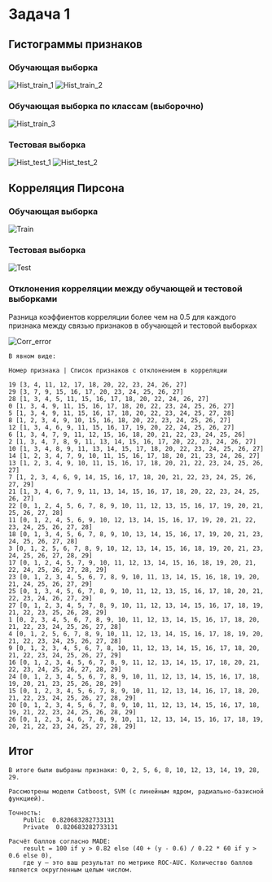 # Задача 1

## Гистограммы признаков

### Обучающая выборка

![Hist_train_1](ml_1/archive/train_hist_0_to_15.png)
![Hist_train_2](ml_1/archive/train_hist_16_to_29.png)

### Обучающая выборка по классам (выборочно)

![Hist_train_3](ml_1/archive/hist_some_by_class.png)

### Тестовая выборка

![Hist_test_1](ml_1/archive/test_hist_0_to_15.png)
![Hist_test_2](ml_1/archive/test_hist_16_to_29.png)

## Корреляция Пирсона

### Обучающая выборка

![Train](./ml_1/archive/train_corr.png)

### Тестовая выборка

![Test](./ml_1/archive/test_corr.png)

### Отклонения корреляции между обучающей и тестовой выборками

Разница коэффиентов корреляции более чем на 0.5 для каждого признака 
между связью признаков в обучающей и тестовой выборках

![Corr_error](./ml_1/archive/corr_error.png)

    В явном виде:
    
    Номер признака | Список признаков с отклонением в корреляции
    
    19 [3, 4, 11, 12, 17, 18, 20, 22, 23, 24, 26, 27]
    29 [3, 7, 9, 15, 16, 17, 20, 23, 24, 25, 26, 27]
    28 [1, 3, 4, 5, 11, 15, 16, 17, 18, 20, 22, 24, 26, 27]
    0 [1, 3, 4, 9, 11, 15, 16, 17, 18, 20, 22, 23, 24, 25, 26, 27]
    5 [1, 3, 4, 9, 11, 15, 16, 17, 18, 20, 22, 23, 24, 25, 27, 28]
    8 [1, 2, 3, 4, 9, 10, 15, 16, 18, 20, 22, 23, 24, 25, 26, 27]
    12 [1, 3, 4, 6, 9, 11, 15, 16, 17, 19, 20, 22, 24, 25, 26, 27]
    6 [1, 3, 4, 7, 9, 11, 12, 15, 16, 18, 20, 21, 22, 23, 24, 25, 26]
    2 [1, 3, 4, 7, 8, 9, 11, 13, 14, 15, 16, 17, 20, 22, 23, 24, 26, 27]
    10 [1, 3, 4, 8, 9, 11, 13, 14, 15, 17, 18, 20, 22, 23, 24, 25, 26, 27]
    14 [1, 2, 3, 4, 7, 9, 10, 11, 15, 16, 17, 18, 20, 21, 23, 24, 26, 27]
    13 [1, 2, 3, 4, 9, 10, 11, 15, 16, 17, 18, 20, 21, 22, 23, 24, 25, 26, 27]
    7 [1, 2, 3, 4, 6, 9, 14, 15, 16, 17, 18, 20, 21, 22, 23, 24, 25, 26, 27, 29]
    21 [1, 3, 4, 6, 7, 9, 11, 13, 14, 15, 16, 17, 18, 20, 22, 23, 24, 25, 26, 27]
    22 [0, 1, 2, 4, 5, 6, 7, 8, 9, 10, 11, 12, 13, 15, 16, 17, 19, 20, 21, 25, 26, 27, 28]
    11 [0, 1, 2, 4, 5, 6, 9, 10, 12, 13, 14, 15, 16, 17, 19, 20, 21, 22, 23, 24, 25, 26, 27, 28]
    18 [0, 1, 3, 4, 5, 6, 7, 8, 9, 10, 13, 14, 15, 16, 17, 19, 20, 21, 23, 24, 25, 26, 27, 28]
    3 [0, 1, 2, 5, 6, 7, 8, 9, 10, 12, 13, 14, 15, 16, 18, 19, 20, 21, 23, 24, 25, 26, 27, 28, 29]
    17 [0, 1, 2, 4, 5, 7, 9, 10, 11, 12, 13, 14, 15, 16, 18, 19, 20, 21, 22, 24, 25, 26, 27, 28, 29]
    23 [0, 1, 2, 3, 4, 5, 6, 7, 8, 9, 10, 11, 13, 14, 15, 16, 18, 19, 20, 21, 24, 25, 26, 27, 29]
    25 [0, 1, 3, 4, 5, 6, 7, 8, 9, 10, 11, 12, 13, 15, 16, 17, 18, 20, 21, 22, 23, 24, 26, 27, 29]
    27 [0, 1, 2, 3, 4, 5, 7, 8, 9, 10, 11, 12, 13, 14, 15, 16, 17, 18, 19, 21, 22, 23, 25, 26, 28, 29]
    1 [0, 2, 3, 4, 5, 6, 7, 8, 9, 10, 11, 12, 13, 14, 15, 16, 17, 18, 20, 21, 22, 23, 24, 25, 26, 27, 28]
    4 [0, 1, 2, 5, 6, 7, 8, 9, 10, 11, 12, 13, 14, 15, 16, 17, 18, 19, 20, 21, 22, 23, 24, 25, 26, 27, 28]
    9 [0, 1, 2, 3, 4, 5, 6, 7, 8, 10, 11, 12, 13, 14, 15, 16, 17, 18, 20, 21, 22, 23, 24, 25, 26, 27, 29]
    16 [0, 1, 2, 3, 4, 5, 6, 7, 8, 9, 11, 12, 13, 14, 15, 17, 18, 20, 21, 22, 23, 24, 25, 26, 27, 28, 29]
    24 [0, 1, 2, 3, 4, 5, 6, 7, 8, 9, 10, 11, 12, 13, 14, 15, 16, 17, 18, 19, 20, 21, 23, 25, 26, 28, 29]
    15 [0, 1, 2, 3, 4, 5, 6, 7, 8, 9, 10, 11, 12, 13, 14, 16, 17, 18, 20, 21, 22, 23, 24, 25, 26, 27, 28, 29]
    20 [0, 1, 2, 3, 4, 5, 6, 7, 8, 9, 10, 11, 12, 13, 14, 15, 16, 17, 18, 19, 21, 22, 23, 24, 25, 26, 28, 29]
    26 [0, 1, 2, 3, 4, 6, 7, 8, 9, 10, 11, 12, 13, 14, 15, 16, 17, 18, 19, 20, 21, 22, 23, 24, 25, 27, 28, 29]

## Итог

    В итоге были выбраны признаки: 0, 2, 5, 6, 8, 10, 12, 13, 14, 19, 28, 29.
    
    Рассмотрены модели Catboost, SVM (с линейным ядром, радиально-базисной функцией).
    
    Точность:
        Public  0.820683282733131
        Private  0.820683282733131
    
    Расчёт баллов согласно MADE:
        result = 100 if y > 0.82 else (40 + (y - 0.6) / 0.22 * 60 if y > 0.6 else 0),
        где y — это ваш результат по метрике ROC-AUC. Количество баллов является округленным целым числом.
    